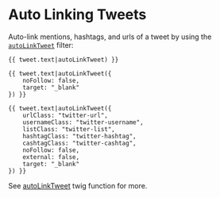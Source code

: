 # Auto Linking Tweets

Auto-link mentions, hashtags, and urls of a tweet by using the [`autoLinkTweet`]({entry:1253:url}#autoLinkTweet) filter:


    {{ tweet.text|autoLinkTweet) }}

    {{ tweet.text|autoLinkTweet({
        noFollow: false,
        target: "_blank"
    }) }}

    {{ tweet.text|autoLinkTweet({
        urlClass: "twitter-url",
        usernameClass: "twitter-username",
        listClass: "twitter-list",
        hashtagClass: "twitter-hashtag",
        cashtagClass: "twitter-cashtag",
        noFollow: false,
        external: false,
        target: "_blank"
    }) }}

See [autoLinkTweet]({entry:1253:url}#autoLinkTweet) twig function for more.